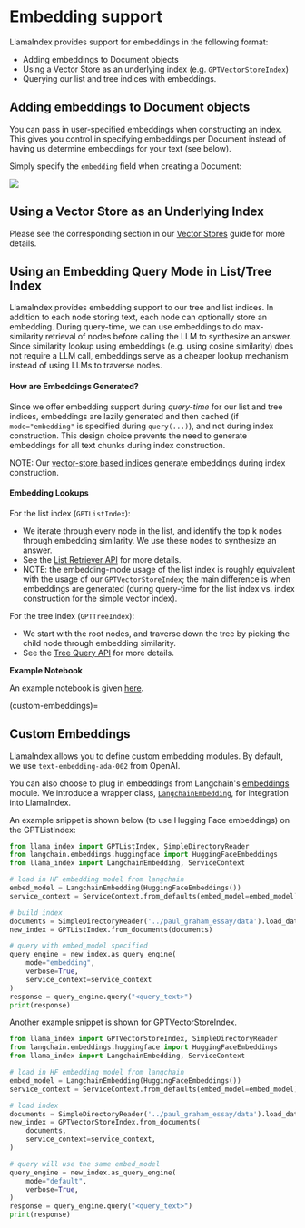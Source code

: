 # Embedding support

LlamaIndex provides support for embeddings in the following format:
- Adding embeddings to Document objects
- Using a Vector Store as an underlying index (e.g. `GPTVectorStoreIndex`)
- Querying our list and tree indices with embeddings.

## Adding embeddings to Document objects

You can pass in user-specified embeddings when constructing an index. This gives you control
in specifying embeddings per Document instead of having us determine embeddings for your text (see below).

Simply specify the `embedding` field when creating a Document:

![](/_static/embeddings/doc_example.jpeg)

## Using a Vector Store as an Underlying Index

<!-- Please see the corresponding section in our [Vector Stores](/how_to/vector_stores.md#loading-data-from-vector-stores-using-data-connector) -->
Please see the corresponding section in our [Vector Stores](/how_to/integrations/vector_stores.md)
guide for more details.

## Using an Embedding Query Mode in List/Tree Index

LlamaIndex provides embedding support to our tree and list indices. In addition to each node storing text, each node can optionally store an embedding.
During query-time, we can use embeddings to do max-similarity retrieval of nodes before calling the LLM to synthesize an answer. 
Since similarity lookup using embeddings (e.g. using cosine similarity) does not require a LLM call, embeddings serve as a cheaper lookup mechanism instead
of using LLMs to traverse nodes.

#### How are Embeddings Generated?

Since we offer embedding support during *query-time* for our list and tree indices, 
embeddings are lazily generated and then cached (if `mode="embedding"` is specified during `query(...)`), and not during index construction.
This design choice prevents the need to generate embeddings for all text chunks during index construction.

NOTE: Our [vector-store based indices](/how_to/integrations/vector_stores.md) generate embeddings during index construction.

#### Embedding Lookups
For the list index (`GPTListIndex`):
- We iterate through every node in the list, and identify the top k nodes through embedding similarity. We use these nodes to synthesize an answer.
- See the [List Retriever API](/reference/query/retrievers/list.rst) for more details.
- NOTE: the embedding-mode usage of the list index is roughly equivalent with the usage of our `GPTVectorStoreIndex`; the main
    difference is when embeddings are generated (during query-time for the list index vs. index construction for the simple vector index).

For the tree index (`GPTTreeIndex`):
- We start with the root nodes, and traverse down the tree by picking the child node through embedding similarity.
- See the [Tree Query API](/reference/query/retrievers/tree.rst) for more details.

**Example Notebook**

An example notebook is given [here](https://github.com/jerryjliu/gpt_index/blob/main/examples/test_wiki/TestNYC_Embeddings.ipynb).



(custom-embeddings)=
## Custom Embeddings

LlamaIndex allows you to define custom embedding modules. By default, we use `text-embedding-ada-002` from OpenAI. 

You can also choose to plug in embeddings from
Langchain's [embeddings](https://langchain.readthedocs.io/en/latest/reference/modules/embeddings.html) module.
We introduce a wrapper class, 
[`LangchainEmbedding`](/reference/service_context/embeddings.rst), for integration into LlamaIndex.

An example snippet is shown below (to use Hugging Face embeddings) on the GPTListIndex:

```python
from llama_index import GPTListIndex, SimpleDirectoryReader
from langchain.embeddings.huggingface import HuggingFaceEmbeddings
from llama_index import LangchainEmbedding, ServiceContext

# load in HF embedding model from langchain
embed_model = LangchainEmbedding(HuggingFaceEmbeddings())
service_context = ServiceContext.from_defaults(embed_model=embed_model)

# build index
documents = SimpleDirectoryReader('../paul_graham_essay/data').load_data()
new_index = GPTListIndex.from_documents(documents)

# query with embed_model specified
query_engine = new_index.as_query_engine(
    mode="embedding", 
    verbose=True, 
    service_context=service_context
)
response = query_engine.query("<query_text>")
print(response)
```

Another example snippet is shown for GPTVectorStoreIndex.

```python
from llama_index import GPTVectorStoreIndex, SimpleDirectoryReader
from langchain.embeddings.huggingface import HuggingFaceEmbeddings
from llama_index import LangchainEmbedding, ServiceContext

# load in HF embedding model from langchain
embed_model = LangchainEmbedding(HuggingFaceEmbeddings())
service_context = ServiceContext.from_defaults(embed_model=embed_model)

# load index
documents = SimpleDirectoryReader('../paul_graham_essay/data').load_data()
new_index = GPTVectorStoreIndex.from_documents(
    documents, 
    service_context=service_context,
)

# query will use the same embed_model
query_engine = new_index.as_query_engine(
    mode="default", 
    verbose=True, 
)
response = query_engine.query("<query_text>")
print(response)
```
